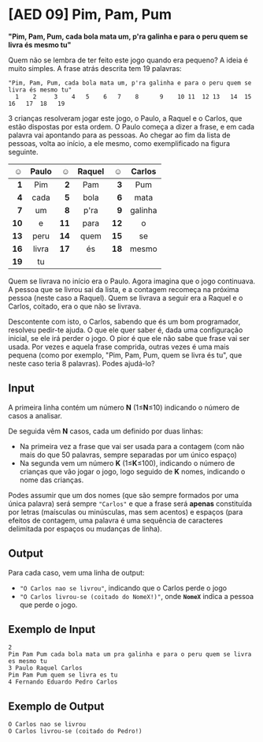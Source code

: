 # [AED 09] Pim, Pam, Pum

**"Pim, Pam, Pum, cada bola mata um, p'ra galinha e para o peru quem se livra és mesmo tu"**

Quem não se lembra de ter feito este jogo quando era pequeno? A ideia é muito simples. A frase atrás descrita tem 19 palavras:

```
"Pim, Pam, Pum, cada bola mata um, p'ra galinha e para o peru quem se livra és mesmo tu"
  1    2     3    4   5    6   7    8      9    10 11  12 13   14  15  16   17  18   19
```

3 crianças resolveram jogar este jogo, o Paulo, a Raquel e o Carlos, que estão dispostas por esta ordem. O Paulo começa a dizer a frase, e em cada palavra vai apontando para as pessoas. Ao chegar ao fim da lista de pessoas, volta ao início, a ele mesmo, como exemplificado na figura seguinte.

|      ☺ | Paulo |      ☺ | Raquel |      ☺ | Carlos  |
| -----: | :---: | -----: | :----: | -----: | :-----: |
|  **1** |  Pim  |  **2** |  Pam   |  **3** |   Pum   |
|  **4** | cada  |  **5** |  bola  |  **6** |  mata   |
|  **7** |  um   |  **8** |  p'ra  |  **9** | galinha |
| **10** |   e   | **11** |  para  | **12** |    o    |
| **13** | peru  | **14** |  quem  | **15** |   se    |
| **16** | livra | **17** |   és   | **18** |  mesmo  |
| **19** |  tu   |        |        |        |         |

Quem se livrava no início era o Paulo. Agora imagina que o jogo continuava. A pessoa que se livrou sai da lista, e a contagem recomeça na próxima pessoa (neste caso a Raquel). Quem se livrava a seguir era a Raquel e o Carlos, coitado, era o que não se livrava.

Descontente com isto, o Carlos, sabendo que és um bom programador, resolveu pedir-te ajuda. O que ele quer saber é, dada uma configuração inicial, se ele irá perder o jogo. O pior é que ele não sabe que frase vai ser usada. Por vezes e aquela frase comprida, outras vezes é uma mais pequena (como por exemplo, "Pim, Pam, Pum, quem se livra és tu", que neste caso teria 8 palavras). Podes ajudá-lo?

## Input

A primeira linha contém um número **N** (1≤**N**≤10) indicando o número de casos a analisar.

De seguida vêm **N** casos, cada um definido por duas linhas:

- Na primeira vez a frase que vai ser usada para a contagem (com não mais do que 50 palavras, sempre separadas por um único espaço)
- Na segunda vem um número **K** (1≤**K**≤100), indicando o número de crianças que vão jogar o jogo, logo seguido de **K** nomes, indicando o nome das crianças.

Podes assumir que um dos nomes (que são sempre formados por uma única palavra) será sempre `"Carlos"` e que a frase será **apenas** constituída por letras (maísculas ou minúsculas, mas sem acentos) e espaços (para efeitos de contagem, uma palavra é uma sequência de caracteres delimitada por espaços ou mudanças de linha).

## Output

Para cada caso, vem uma linha de output:

- `"O Carlos nao se livrou"`, indicando que o Carlos perde o jogo
- `"O Carlos livrou-se (coitado do NomeX!)"`, onde **`NomeX`** indica a pessoa que perde o jogo.

## Exemplo de Input

```
2
Pim Pam Pum cada bola mata um pra galinha e para o peru quem se livra es mesmo tu
3 Paulo Raquel Carlos
Pim Pam Pum quem se livra es tu
4 Fernando Eduardo Pedro Carlos
```

## Exemplo de Output

```
O Carlos nao se livrou
O Carlos livrou-se (coitado do Pedro!)
```
